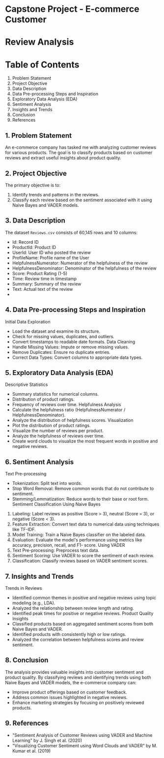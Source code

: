 # Capstone Project - E-commerce Customer 
# Review Analysis

 
# Table of Contents
1. Problem Statement
2. Project Objective
3. Data Description
4. Data Pre-processing Steps and Inspiration
5. Exploratory Data Analysis (EDA)
6. Sentiment Analysis
7. Insights and Trends
8. Conclusion
9. References
    
## 1. Problem Statement
An e-commerce company has tasked me with analyzing customer reviews for various products. The 
goal is to classify products based on customer reviews and extract useful insights about product 
quality.

## 2. Project Objective
The primary objective is to:
1. Identify trends and patterns in the reviews.
2. Classify each review based on the sentiment associated with it using Naive Bayes and VADER 
models.

## 3. Data Description
The dataset `Reviews.csv` consists of 60,145 rows and 10 columns:
- Id: Record ID
- ProductId: Product ID
- UserId: User ID who posted the review
- ProfileName: Profile name of the User
- HelpfulnessNumerator: Numerator of the helpfulness of the review
- HelpfulnessDenominator: Denominator of the helpfulness of the review
- Score: Product Rating (1-5)
- Time: Review time in timestamp
- Summary: Summary of the review
- Text: Actual text of the review
- 
## 4. Data Pre-processing Steps and Inspiration
Initial Data Exploration
- Load the dataset and examine its structure.
- Check for missing values, duplicates, and outliers.
- Convert timestamps to readable date formats.
Data Cleaning
- Handle Missing Values: Impute or remove missing values.
- Remove Duplicates: Ensure no duplicate entries.
- Correct Data Types: Convert columns to appropriate data types.
  
## 5. Exploratory Data Analysis (EDA)
Descriptive Statistics
- Summary statistics for numerical columns.
- Distribution of product ratings.
- Frequency of reviews over time.
Helpfulness Analysis
- Calculate the helpfulness ratio (HelpfulnessNumerator / HelpfulnessDenominator).
- Analyze the distribution of helpfulness scores.
Visualization
- Plot the distribution of product ratings.
- Visualize the number of reviews per product.
- Analyze the helpfulness of reviews over time.
- Create word clouds to visualize the most frequent words in positive and negative reviews.
  
## 6. Sentiment Analysis
Text Pre-processing
- Tokenization: Split text into words.
- Stop Word Removal: Remove common words that do not contribute to sentiment.
- Stemming/Lemmatization: Reduce words to their base or root form.
Sentiment Classification
Using Naive Bayes
1. Labeling: Label reviews as positive (Score > 3), neutral (Score = 3), or negative (Score < 3).
2. Feature Extraction: Convert text data to numerical data using techniques like TF-IDF.
3. Model Training: Train a Naive Bayes classifier on the labeled data.
4. Evaluation: Evaluate the model's performance using metrics like accuracy, precision, recall, and F1-
score.
Using VADER
1. Text Pre-processing: Preprocess text data.
2. Sentiment Scoring: Use VADER to score the sentiment of each review.
3. Classification: Classify reviews based on VADER sentiment scores.
   
## 7. Insights and Trends
Trends in Reviews
- Identified common themes in positive and negative reviews using topic modeling (e.g., LDA).
- Analyzed the relationship between review length and rating.
- Identified peak times for positive or negative reviews.
Product Quality Insights
- Classified products based on aggregated sentiment scores from both Naive Bayes and VADER.
- Identified products with consistently high or low ratings.
- Analyzed the correlation between helpfulness scores and review sentiment.
  
## 8. Conclusion
The analysis provides valuable insights into customer sentiment and product quality. By classifying 
reviews and identifying trends using both Naive Bayes and VADER models, the e-commerce company 
can:
- Improve product offerings based on customer feedback.
- Address common issues highlighted in negative reviews.
- Enhance marketing strategies by focusing on positively reviewed products.
  
## 9. References
- "Sentiment Analysis of Customer Reviews using VADER and Machine Learning" by J. Singh et 
al. (2020)
- "Visualizing Customer Sentiment using Word Clouds and VADER" by M. Kumar et al. (2019)
